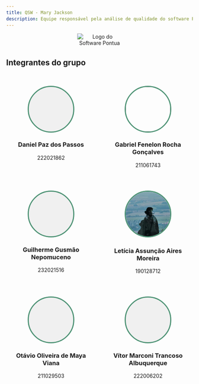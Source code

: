 ```yaml
---
title: QSW - Mary Jackson
description: Equipe responsável pela análise de qualidade do software Pontua.
---
```


<div style="text-align: center; margin-bottom: 2rem;">
  <img src="/images/V3_C3.png" alt="Logo do Software Pontua" style="max-width: 120px; height: auto;" />
</div>

## Integrantes do grupo

<div style="
  display: grid;
  grid-template-columns: repeat(auto-fit, minmax(210px, 1fr));
  gap: 20px;
  margin-top: 30px;
">

  <!-- Daniel Paz dos Passos -->
  <div style="text-align: center; background: transparent; padding: 20px; border-radius: 10px;">
    <div style="width: 120px; height: 120px; border-radius: 50%; border: 3px solid #4e9375; background: #f0f0f0; display: flex; align-items: center; justify-content: center; margin: 0 auto; font-size: 48px; color: #4e9375;"></div>
    <h3>Daniel Paz dos Passos</h3>
    <h7>222021862</h7>
  </div>

  <!-- Gabriel Fenelon Rocha Gonçalves -->
  <div style="text-align: center; background: transparent; padding: 20px; border-radius: 10px;">
    <img src="/src/assets/f1-2.jpg" style="width: 120px; height: 120px; object-fit: cover; border-radius: 50%; border: 3px solid #4e9375;">
    <h3>Gabriel Fenelon Rocha Gonçalves</h3>
    <h7>211061743</h7>
  </div>

  <!-- Guilherme Gusmão Nepomuceno -->
  <div style="text-align: center; background: transparent; padding: 20px; border-radius: 10px;">
    <div style="width: 120px; height: 120px; border-radius: 50%; border: 3px solid #4e9375; background: #f0f0f0; display: flex; align-items: center; justify-content: center; margin: 0 auto; font-size: 48px; color: #4e9375;"></div>
    <h3>Guilherme Gusmão Nepomuceno</h3>
    <h7>232021516</h7>
  </div>

  <!-- Letícia Assunção Aires Moreira -->
  <div style="text-align: center; background: transparent; padding: 20px; border-radius: 10px;">
    <img src="docs/src/assets/leticia.jpeg" style="width: 120px; height: 120px; object-fit: cover; border-radius: 50%; border: 3px solid #4e9375;">
    <h3>Letícia Assunção Aires Moreira</h3>
    <h7>190128712</h7>
    
  </div>

  <!-- Otávio Oliveira de Maya Viana -->
  <div style="text-align: center; background: transparent; padding: 20px; border-radius: 10px;">
    <div style="width: 120px; height: 120px; border-radius: 50%; border: 3px solid #4e9375; background: #f0f0f0; display: flex; align-items: center; justify-content: center; margin: 0 auto; font-size: 48px; color: #4e9375;"></div>
    <h3>Otávio Oliveira de Maya Viana</h3>
    <h7>211029503</h7>
  </div>

  <!-- Vítor Marconi Trancoso Albuquerque -->
  <div style="text-align: center; background: transparent; padding: 20px; border-radius: 10px;">
    <div style="width: 120px; height: 120px; border-radius: 50%; border: 3px solid #4e9375; background: #f0f0f0; display: flex; align-items: center; justify-content: center; margin: 0 auto; font-size: 48px; color: #4e9375;"></div>
    <h3>Vítor Marconi Trancoso Albuquerque</h3>
    <h7>222006202</h7>
  </div>

</div>

